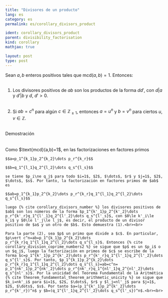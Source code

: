 ```yaml
---
title: "Divisores de un producto"
lang: es
category: es
permalink: es/corollary_divisors_product

ident: corollary_divisors_product
parent: divisibility_factorisation
kind: corollary
mathjax: true

layout: post
type: post
---
```


<div>

Sean $a,b$ enteros positivos tales que $\text{mcd}(a,b)=1$. Entonces:<br><br>

1. Los divisores positivos de $ab$ son los productos de la forma $dd'$, con $d\vert a$ y $d'\vert b$ y $d$, $d'>0$.<br><br>

2. Si $ab=c^n$ para algún $c\in\mathbb{Z}_{\ge1}$, entonces $a=u^n$ y $b=v^n$ para ciertos $u,v\in\mathbb{Z}$.<br><br>

<div class="bcblue boxdissap">
    Demostración
</div><br><br>

<div class="dissap">
    Como $\text{mcd}(a,b)=1$, en las factorizaciones en factores primos

    $$a=p_1^{k_1}p_2^{k_2}\dots p_r^{k_r}$$

    $$b=q_1^{l_1}q_2^{l_2}\dots q_s^{l_s}$$

    se tiene $p_i\ne q_j$ para todo $i=1$, $2$, $\dots$, $r$ y $j=1$, $2$, $\dots$, $s$. Por tanto, la factorización en factores primos de $ab$ es

    $$ab=p_1^{k_1}p_2^{k_2}\dots p_r^{k_r}q_1^{l_1}q_2^{l_2}\dots q_s^{l_s}$$

    luego {% cite corollary_divisors_number %} los divisores positivos de $ab$ son los números de la forma $p_1^{k'_1}p_2^{k'_2}\dots p_r^{k'_r}q_1^{l'_1}q_2^{l'_2}\dots q_s^{l'_s}$, con $0\le k'_i\le k_i$ y $0\le l'_j\le l_j$, es decir, el producto de un divisor positivo de $a$ y un otro de $b$. Esto demuestra (1).<br><br>

    Para la parte (2), sea $p$ un primo que divide a $c$. En particular, $p\vert c^n=ab=p_1^{k_1}p_2^{k_2}\dots p_r^{k_r}q_1^{l_1}q_2^{l_2}\dots q_s^{l_s}$. Entonces {% cite corollary_division_coprime_numbers2 %} se sigue que $p$ es un $p_i$ o un $q_j$, luego la factorización en primos de $c$ se escribe de la forma $c=p_1^{k'_1}p_2^{k'_2}\dots p_r^{k'_r}q_1^{l'_1}q_2^{l'_2}\dots q_s^{l'_s}$. Por tanto, $p_1^{k_1}p_2^{k_2}\dots p_r^{k_r}q_1^{l_1}q_2^{l_2}\dots q_s^{l_s}=ab=c^n= p_1^{nk'_1}p_2^{nk'_2}\dots p_r^{nk'_r}q_1^{nl'_1}q_2^{nl'_2}\dots q_s^{nl'_s}$. Por la unicidad del Teorema Fundamental de la Aritmética {% cite theorem_fundamental_theorem_arithmetic_unicity %} se sigue que $k_i=nk'_i$ para $i=1$, $2$, $\dots$, $r$ y $l_j=nl'_j$ para $j=1$, $2$, $\dots$, $s$. Por tanto $a=(p_1^{k'_1}p_2^{k'_2}\dots p_r^{k'_r})^n$ y $b=(q_1^{l'_1}q_2^{l'_2}\dots q_s^{l'_s})^n$.<br><br>
</div>

